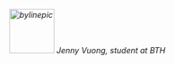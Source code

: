 <!-- ![me](http://www.student.bth.se/~jevu17/dbwebb-kurser/javascript1/me/redovisa/img/j.jpg) -->
<p style="font-style:italic;"><img src="img/byline.jpg" alt="bylinepic" width="80px">
Jenny Vuong, student at BTH</p>
